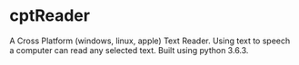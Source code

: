 # cptReader
A Cross Platform (windows, linux, apple) Text Reader. Using text to speech a computer can read any selected text. Built using python 3.6.3.
